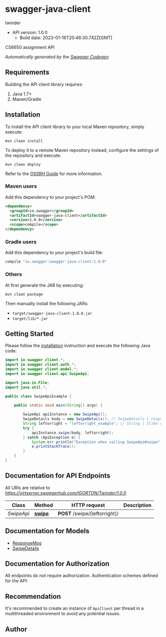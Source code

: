 # swagger-java-client

twinder
- API version: 1.0.0
  - Build date: 2023-01-16T20:46:30.742Z[GMT]

CS6650 assignment API


*Automatically generated by the [Swagger Codegen](https://github.com/swagger-api/swagger-codegen)*


## Requirements

Building the API client library requires:
1. Java 1.7+
2. Maven/Gradle

## Installation

To install the API client library to your local Maven repository, simply execute:

```shell
mvn clean install
```

To deploy it to a remote Maven repository instead, configure the settings of the repository and execute:

```shell
mvn clean deploy
```

Refer to the [OSSRH Guide](http://central.sonatype.org/pages/ossrh-guide.html) for more information.

### Maven users

Add this dependency to your project's POM:

```xml
<dependency>
  <groupId>io.swagger</groupId>
  <artifactId>swagger-java-client</artifactId>
  <version>1.0.0</version>
  <scope>compile</scope>
</dependency>
```

### Gradle users

Add this dependency to your project's build file:

```groovy
compile "io.swagger:swagger-java-client:1.0.0"
```

### Others

At first generate the JAR by executing:

```shell
mvn clean package
```

Then manually install the following JARs:

* `target/swagger-java-client-1.0.0.jar`
* `target/lib/*.jar`

## Getting Started

Please follow the [installation](#installation) instruction and execute the following Java code:

```java
import io.swagger.client.*;
import io.swagger.client.auth.*;
import io.swagger.client.model.*;
import io.swagger.client.api.SwipeApi;

import java.io.File;
import java.util.*;

public class SwipeApiExample {

    public static void main(String[] args) {
        
        SwipeApi apiInstance = new SwipeApi();
        SwipeDetails body = new SwipeDetails(); // SwipeDetails | response details
        String leftorright = "leftorright_example"; // String | Ilike or dislike user
        try {
            apiInstance.swipe(body, leftorright);
        } catch (ApiException e) {
            System.err.println("Exception when calling SwipeApi#swipe");
            e.printStackTrace();
        }
    }
}
```

## Documentation for API Endpoints

All URIs are relative to *https://virtserver.swaggerhub.com/IGORTON/Twinder/1.0.0*

Class | Method | HTTP request | Description
------------ | ------------- | ------------- | -------------
*SwipeApi* | [**swipe**](docs/SwipeApi.md#swipe) | **POST** /swipe/{leftorright}/ | 

## Documentation for Models

 - [ResponseMsg](docs/ResponseMsg.md)
 - [SwipeDetails](docs/SwipeDetails.md)

## Documentation for Authorization

All endpoints do not require authorization.
Authentication schemes defined for the API:

## Recommendation

It's recommended to create an instance of `ApiClient` per thread in a multithreaded environment to avoid any potential issues.

## Author


